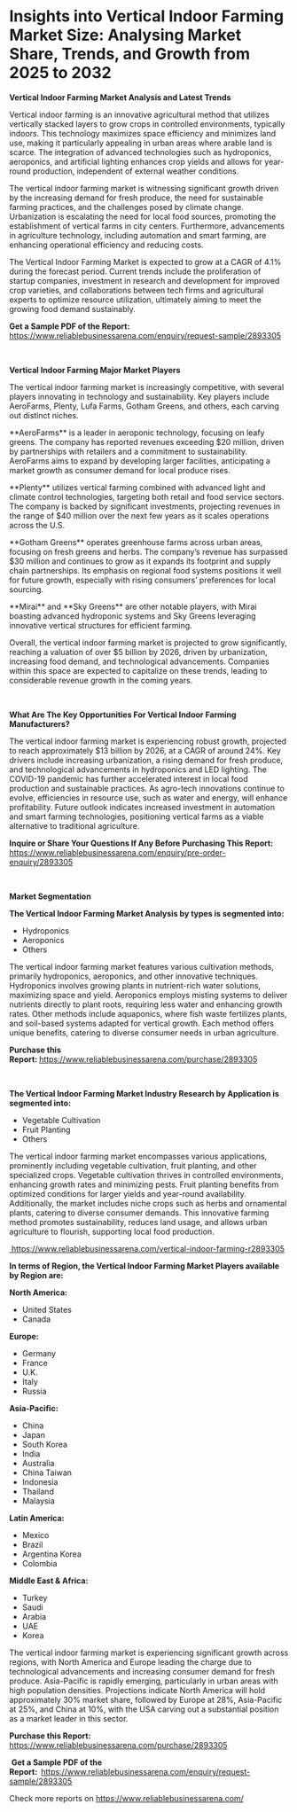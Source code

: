 <p><h1>Insights into Vertical Indoor Farming Market Size: Analysing Market Share, Trends, and Growth from 2025 to 2032</h1></p><p><strong>Vertical Indoor Farming Market Analysis and Latest Trends</strong></p>
<p><p>Vertical indoor farming is an innovative agricultural method that utilizes vertically stacked layers to grow crops in controlled environments, typically indoors. This technology maximizes space efficiency and minimizes land use, making it particularly appealing in urban areas where arable land is scarce. The integration of advanced technologies such as hydroponics, aeroponics, and artificial lighting enhances crop yields and allows for year-round production, independent of external weather conditions.</p><p>The vertical indoor farming market is witnessing significant growth driven by the increasing demand for fresh produce, the need for sustainable farming practices, and the challenges posed by climate change. Urbanization is escalating the need for local food sources, promoting the establishment of vertical farms in city centers. Furthermore, advancements in agriculture technology, including automation and smart farming, are enhancing operational efficiency and reducing costs.</p><p>The Vertical Indoor Farming Market is expected to grow at a CAGR of 4.1% during the forecast period. Current trends include the proliferation of startup companies, investment in research and development for improved crop varieties, and collaborations between tech firms and agricultural experts to optimize resource utilization, ultimately aiming to meet the growing food demand sustainably.</p></p>
<p><strong>Get a Sample PDF of the Report:&nbsp;</strong> <a href="https://www.reliablebusinessarena.com/enquiry/request-sample/2893305?utm_campaign=3181&utm_medium=2&utm_source=Github&utm_content=ia&utm_term=15032025&utm_id=vertical-indoor-farming">https://www.reliablebusinessarena.com/enquiry/request-sample/2893305</a></p>
<p>&nbsp;</p>
<p><strong>Vertical Indoor Farming Major Market Players</strong></p>
<p><p>The vertical indoor farming market is increasingly competitive, with several players innovating in technology and sustainability. Key players include AeroFarms, Plenty, Lufa Farms, Gotham Greens, and others, each carving out distinct niches.</p><p>**AeroFarms** is a leader in aeroponic technology, focusing on leafy greens. The company has reported revenues exceeding $20 million, driven by partnerships with retailers and a commitment to sustainability. AeroFarms aims to expand by developing larger facilities, anticipating a market growth as consumer demand for local produce rises.</p><p>**Plenty** utilizes vertical farming combined with advanced light and climate control technologies, targeting both retail and food service sectors. The company is backed by significant investments, projecting revenues in the range of $40 million over the next few years as it scales operations across the U.S.</p><p>**Gotham Greens** operates greenhouse farms across urban areas, focusing on fresh greens and herbs. The company’s revenue has surpassed $30 million and continues to grow as it expands its footprint and supply chain partnerships. Its emphasis on regional food systems positions it well for future growth, especially with rising consumers’ preferences for local sourcing.</p><p>**Mirai** and **Sky Greens** are other notable players, with Mirai boasting advanced hydroponic systems and Sky Greens leveraging innovative vertical structures for efficient farming. </p><p>Overall, the vertical indoor farming market is projected to grow significantly, reaching a valuation of over $5 billion by 2026, driven by urbanization, increasing food demand, and technological advancements. Companies within this space are expected to capitalize on these trends, leading to considerable revenue growth in the coming years.</p></p>
<p>&nbsp;</p>
<p><strong>What Are The Key Opportunities For Vertical Indoor Farming Manufacturers?</strong></p>
<p><p>The vertical indoor farming market is experiencing robust growth, projected to reach approximately $13 billion by 2026, at a CAGR of around 24%. Key drivers include increasing urbanization, a rising demand for fresh produce, and technological advancements in hydroponics and LED lighting. The COVID-19 pandemic has further accelerated interest in local food production and sustainable practices. As agro-tech innovations continue to evolve, efficiencies in resource use, such as water and energy, will enhance profitability. Future outlook indicates increased investment in automation and smart farming technologies, positioning vertical farms as a viable alternative to traditional agriculture.</p></p>
<p><strong>Inquire or Share Your Questions If Any Before Purchasing This Report:</strong> <a href="https://www.reliablebusinessarena.com/enquiry/pre-order-enquiry/2893305?utm_campaign=3181&utm_medium=2&utm_source=Github&utm_content=ia&utm_term=15032025&utm_id=vertical-indoor-farming">https://www.reliablebusinessarena.com/enquiry/pre-order-enquiry/2893305</a></p>
<p>&nbsp;</p>
<p><strong>Market Segmentation</strong></p>
<p><strong>The Vertical Indoor Farming Market Analysis by types is segmented into:</strong></p>
<p><ul><li>Hydroponics</li><li>Aeroponics</li><li>Others</li></ul></p>
<p><p>The vertical indoor farming market features various cultivation methods, primarily hydroponics, aeroponics, and other innovative techniques. Hydroponics involves growing plants in nutrient-rich water solutions, maximizing space and yield. Aeroponics employs misting systems to deliver nutrients directly to plant roots, requiring less water and enhancing growth rates. Other methods include aquaponics, where fish waste fertilizes plants, and soil-based systems adapted for vertical growth. Each method offers unique benefits, catering to diverse consumer needs in urban agriculture.</p></p>
<p><strong>Purchase this Report:&nbsp;</strong><a href="https://www.reliablebusinessarena.com/purchase/2893305?utm_campaign=3181&utm_medium=2&utm_source=Github&utm_content=ia&utm_term=15032025&utm_id=vertical-indoor-farming">https://www.reliablebusinessarena.com/purchase/2893305</a></p>
<p>&nbsp;</p>
<p><strong>The Vertical Indoor Farming Market Industry Research by Application is segmented into:</strong></p>
<p><ul><li>Vegetable Cultivation</li><li>Fruit Planting</li><li>Others</li></ul></p>
<p><p>The vertical indoor farming market encompasses various applications, prominently including vegetable cultivation, fruit planting, and other specialized crops. Vegetable cultivation thrives in controlled environments, enhancing growth rates and minimizing pests. Fruit planting benefits from optimized conditions for larger yields and year-round availability. Additionally, the market includes niche crops such as herbs and ornamental plants, catering to diverse consumer demands. This innovative farming method promotes sustainability, reduces land usage, and allows urban agriculture to flourish, supporting local food production.</p></p>
<p><a href="https://www.reliablebusinessarena.com/vertical-indoor-farming-r2893305?utm_campaign=3181&utm_medium=2&utm_source=Github&utm_content=ia&utm_term=15032025&utm_id=vertical-indoor-farming">&nbsp;https://www.reliablebusinessarena.com/vertical-indoor-farming-r2893305</a></p>
<p><strong>In terms of Region, the Vertical Indoor Farming Market Players available by Region are:</strong></p>
<p>
    <p> <strong> North America: </strong>
        <ul>
            <li>United States</li>
            <li>Canada</li>
        </ul>
        </p> 
    <p> <strong> Europe: </strong>
        <ul>
            <li>Germany</li>
            <li>France</li>
            <li>U.K.</li>
            <li>Italy</li>
            <li>Russia</li>
        </ul>
        </p> 
    <p> <strong> Asia-Pacific: </strong>
        <ul>
            <li>China</li>
            <li>Japan</li>
            <li>South Korea</li>
            <li>India</li>
            <li>Australia</li>
            <li>China Taiwan</li>
            <li>Indonesia</li>
            <li>Thailand</li>
            <li>Malaysia</li>
        </ul>
        </p> 
    <p> <strong> Latin America: </strong>
        <ul>
            <li>Mexico</li>
            <li>Brazil</li>
            <li>Argentina Korea</li>
            <li>Colombia</li>
        </ul>
        </p> 
    <p> <strong> Middle East & Africa: </strong>
        <ul>
            <li>Turkey</li>
            <li>Saudi</li>
            <li>Arabia</li>
            <li>UAE</li>
            <li>Korea</li>
        </ul>
    </p>
    </p>
<p><p>The vertical indoor farming market is experiencing significant growth across regions, with North America and Europe leading the charge due to technological advancements and increasing consumer demand for fresh produce. Asia-Pacific is rapidly emerging, particularly in urban areas with high population densities. Projections indicate North America will hold approximately 30% market share, followed by Europe at 28%, Asia-Pacific at 25%, and China at 10%, with the USA carving out a substantial position as a market leader in this sector.</p></p>
<p><strong>Purchase this Report: </strong><a href="https://www.reliablebusinessarena.com/purchase/2893305?utm_campaign=3181&utm_medium=2&utm_source=Github&utm_content=ia&utm_term=15032025&utm_id=vertical-indoor-farming">https://www.reliablebusinessarena.com/purchase/2893305</a></p>
<p>&nbsp;<strong>Get a Sample PDF of the Report:&nbsp;&nbsp;</strong><a href="https://www.reliablebusinessarena.com/enquiry/request-sample/2893305?utm_campaign=3181&utm_medium=2&utm_source=Github&utm_content=ia&utm_term=15032025&utm_id=vertical-indoor-farming">https://www.reliablebusinessarena.com/enquiry/request-sample/2893305</a></p>
<p><strong></strong></p>
<p>Check more reports on <a href="https://www.reliablebusinessarena.com/?utm_campaign=3181&utm_medium=2&utm_source=Github&utm_content=ia&utm_term=15032025&utm_id=vertical-indoor-farming">https://www.reliablebusinessarena.com/</a></p>